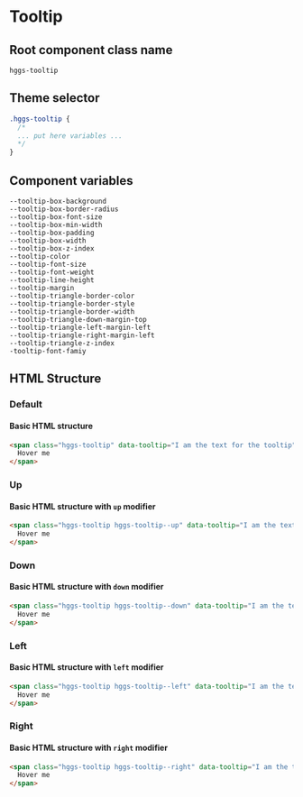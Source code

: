 # Tooltip

## Root component class name

`hggs-tooltip`

## Theme selector

```css
.hggs-tooltip {
  /*
  ... put here variables ...
  */
}
```

## Component variables

```
--tooltip-box-background
--tooltip-box-border-radius
--tooltip-box-font-size
--tooltip-box-min-width
--tooltip-box-padding
--tooltip-box-width
--tooltip-box-z-index
--tooltip-color
--tooltip-font-size
--tooltip-font-weight
--tooltip-line-height
--tooltip-margin
--tooltip-triangle-border-color
--tooltip-triangle-border-style
--tooltip-triangle-border-width
--tooltip-triangle-down-margin-top
--tooltip-triangle-left-margin-left
--tooltip-triangle-right-margin-left
--tooltip-triangle-z-index
-tooltip-font-famiy
```

## HTML Structure

### Default

#### Basic HTML structure

```html
<span class="hggs-tooltip" data-tooltip="I am the text for the tooltip">
  Hover me
</span>
```

### Up

#### Basic HTML structure with `up` modifier

```html
<span class="hggs-tooltip hggs-tooltip--up" data-tooltip="I am the text for the tooltip">
  Hover me
</span>
```

### Down

#### Basic HTML structure with `down` modifier

```html
<span class="hggs-tooltip hggs-tooltip--down" data-tooltip="I am the text for the tooltip">
  Hover me
</span>
```

### Left

#### Basic HTML structure with `left` modifier

```html
<span class="hggs-tooltip hggs-tooltip--left" data-tooltip="I am the text for the tooltip">
  Hover me
</span>
```

### Right

#### Basic HTML structure with `right` modifier

```html
<span class="hggs-tooltip hggs-tooltip--right" data-tooltip="I am the text for the tooltip">
  Hover me
</span>
```
